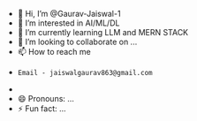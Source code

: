 - 👋 Hi, I’m @Gaurav-Jaiswal-1
- 👀 I’m interested in AI/ML/DL
- 🌱 I’m currently learning LLM and MERN STACK
- 💞️ I’m looking to collaborate on ...
- 📫 How to reach me
-     Email - jaiswalgaurav863@gmail.com
-     
- 😄 Pronouns: ...
- ⚡ Fun fact: ...

<!---
Gaurav-Jaiswal-1/Gaurav-Jaiswal-1 is a ✨ special ✨ repository because its `README.md` (this file) appears on your GitHub profile.
You can click the Preview link to take a look at your changes.
--->
